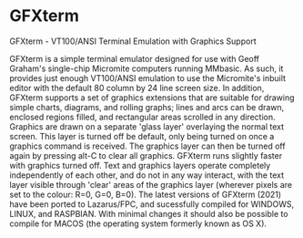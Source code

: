 # GFXterm
GFXterm - VT100/ANSI Terminal Emulation with Graphics Support

GFXterm is a simple terminal emulator designed for use with Geoff Graham's single-chip
Micromite computers running MMbasic. As such, it provides just enough VT100/ANSI
emulation to use the Micromite's inbuilt editor with the default 80 column by 24 line screen
size.
In addition, GFXterm supports a set of graphics extensions that are suitable for drawing
simple charts, diagrams, and rolling graphs; lines and arcs can be drawn, enclosed
regions filled, and rectangular areas scrolled in any direction. Graphics are drawn on a
separate 'glass layer' overlaying the normal text screen. This layer is turned off be default,
only being turned on once a graphics command is received. The graphics layer can then
be turned off again by pressing alt-C to clear all graphics. GFXterm runs slightly faster with
graphics turned off.
Text and graphics layers operate completely independently of each other, and do not in
any way interact, with the text layer visible through 'clear' areas of the graphics layer
(wherever pixels are set to the colour: R=0, G=0, B=0).
The latest versions of GFXterm (2021) have been ported to Lazarus/FPC, and sucessfully
compiled for WINDOWS, LINUX, and RASPBIAN. With minimal changes it should also be possible
to compile for MACOS (the operating system formerly known as OS X).
